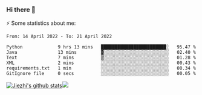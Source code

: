 ### Hi there 👋

⚡ Some statistics about me:


<!--START_SECTION:waka-->

```text
From: 14 April 2022 - To: 21 April 2022

Python             9 hrs 13 mins   ████████████████████████░   95.47 %
Java               13 mins         ▓░░░░░░░░░░░░░░░░░░░░░░░░   02.40 %
Text               7 mins          ▒░░░░░░░░░░░░░░░░░░░░░░░░   01.28 %
XML                2 mins          ░░░░░░░░░░░░░░░░░░░░░░░░░   00.43 %
requirements.txt   1 min           ░░░░░░░░░░░░░░░░░░░░░░░░░   00.34 %
GitIgnore file     0 secs          ░░░░░░░░░░░░░░░░░░░░░░░░░   00.05 %
```

<!--END_SECTION:waka-->





[![Jiezhi's github stats](https://github-readme-stats.vercel.app/api?username=Jiezhi&show_icons=true)](https://github.com/Jiezhi/github-readme-stats)[![](https://stats.justsong.cn/api/leetcode/?username=Jiezhi)](https://leetcode.com/Jiezhi/) 
<!--
[![Top Langs](https://github-readme-stats.vercel.app/api/top-langs/?username=Jiezhi&hide=javascript,html)](https://github.com/Jiezhi/github-readme-stats)

**Jiezhi/Jiezhi** is a ✨ _special_ ✨ repository because its `README.md` (this file) appears on your GitHub profile.

Here are some ideas to get you started:

- 🔭 I’m currently working on ...
- 🌱 I’m currently learning ...
- 👯 I’m looking to collaborate on ...
- 🤔 I’m looking for help with ...
- 💬 Ask me about ...
- 📫 How to reach me: ...
- 😄 Pronouns: ...
- ⚡ Fun fact: ...
-->

